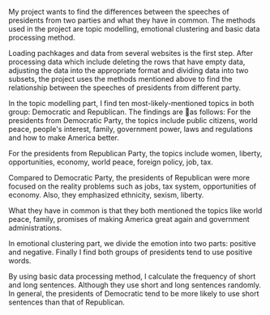 My project wants to find the differences between the speeches of presidents from two parties and what they have in common. The methods used in the project are topic modelling, emotional clustering and basic data processing method. 

Loading pachkages and data from several websites is the first step. After processing data which include deleting the rows that have empty data, adjusting the data into the appropriate format and dividing data into two subsets, the project uses the methods mentioned above to find the relationship between the speeches of presidents from different party.

In the topic modelling part, I find ten most-likely-mentioned topics in both group: Democratic and Republican. The findings are 􏰊as follows:
For the presidents from Democratic Party, the topics include public citizens, world peace, people's interest, family, government power, laws and regulations and how to make America better.

For the presidents from Republican Party, the topics include women, liberty, opportunities, economy, world peace, foreign policy, job, tax.

Compared to Democratic Party, the presidents of Republican were more focused on the reality problems such as jobs, tax system, opportunities of economy. Also, they emphasized ethnicity, sexism, liberty.

What they have in common is that they both mentioned the topics like world peace, family, promises of making America great again and government administrations.

In emotional clustering part, we divide the emotion into two parts: positive and negative. Finally I find both groups of presidents tend to use positive words.

By using basic data processing method, I calculate the frequency of short and long sentences. Although they use short and long sentences randomly. In general, the presidents of Democratic tend to be more likely to use short sentences than that of Republican.

